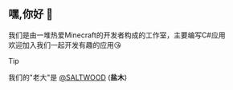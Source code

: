 ## 嘿,你好 👋
我们是由一堆热爱Minecraft的开发者构成的工作室，主要编写C#应用<br>
欢迎加入我们一起开发有趣的应用😘<br>
> [!TIP]
> 我们的"老大"是 [@SALTWOOD](https://github.com/SALTWOOD) (**盐木**)<br>